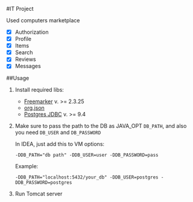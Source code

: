 [freemarker]: http://freemarker.org/freemarkerdownload.html
[org.json]: https://mvnrepository.com/artifact/org.json/json/20160810
[jdbc]: https://jdbc.postgresql.org/download.html

#IT Project 

Used computers marketplace

- [x] Authorization
- [x] Profile
- [x] Items
- [x] Search
- [x] Reviews
- [x] Messages

##Usage
1. Install required libs: 
    - [Freemarker][freemarker] v. >= 2.3.25
    - [org.json]
    - [Postgres JDBC][jdbc] v. >= 9.4

2. Make sure to pass the path to the DB as JAVA_OPT `DB_PATH`, and 
also you need `DB_USER` and `DB_PASSWORD`

    In IDEA, just add this to VM options:
     
     `-DDB_PATH="db path" -DDB_USER=user -DDB_PASSWORD=pass`
     
     Example: 
     
     `-DDB_PATH="localhost:5432/your_db" -DDB_USER=postgres -DDB_PASSWORD=postgres`


3. Run Tomcat server
